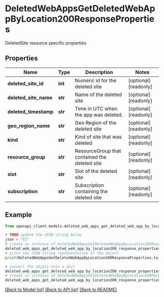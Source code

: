 # DeletedWebAppsGetDeletedWebAppByLocation200ResponseProperties

DeletedSite resource specific properties

## Properties

Name | Type | Description | Notes
------------ | ------------- | ------------- | -------------
**deleted_site_id** | **int** | Numeric id for the deleted site | [optional] [readonly] 
**deleted_site_name** | **str** | Name of the deleted site | [optional] [readonly] 
**deleted_timestamp** | **str** | Time in UTC when the app was deleted. | [optional] [readonly] 
**geo_region_name** | **str** | Geo Region of the deleted site | [optional] [readonly] 
**kind** | **str** | Kind of site that was deleted | [optional] [readonly] 
**resource_group** | **str** | ResourceGroup that contained the deleted site | [optional] [readonly] 
**slot** | **str** | Slot of the deleted site | [optional] [readonly] 
**subscription** | **str** | Subscription containing the deleted site | [optional] [readonly] 

## Example

```python
from openapi_client.models.deleted_web_apps_get_deleted_web_app_by_location200_response_properties import DeletedWebAppsGetDeletedWebAppByLocation200ResponseProperties

# TODO update the JSON string below
json = "{}"
# create an instance of DeletedWebAppsGetDeletedWebAppByLocation200ResponseProperties from a JSON string
deleted_web_apps_get_deleted_web_app_by_location200_response_properties_instance = DeletedWebAppsGetDeletedWebAppByLocation200ResponseProperties.from_json(json)
# print the JSON string representation of the object
print(DeletedWebAppsGetDeletedWebAppByLocation200ResponseProperties.to_json())

# convert the object into a dict
deleted_web_apps_get_deleted_web_app_by_location200_response_properties_dict = deleted_web_apps_get_deleted_web_app_by_location200_response_properties_instance.to_dict()
# create an instance of DeletedWebAppsGetDeletedWebAppByLocation200ResponseProperties from a dict
deleted_web_apps_get_deleted_web_app_by_location200_response_properties_from_dict = DeletedWebAppsGetDeletedWebAppByLocation200ResponseProperties.from_dict(deleted_web_apps_get_deleted_web_app_by_location200_response_properties_dict)
```
[[Back to Model list]](../README.md#documentation-for-models) [[Back to API list]](../README.md#documentation-for-api-endpoints) [[Back to README]](../README.md)


